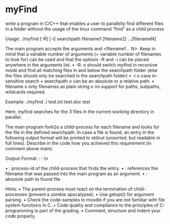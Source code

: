 # myFind
write a program in C/C++ that enables a user to parallelly find different files in a folder without the usage of the linux command “find” as a child process

Usage:
./myfind [-R] [-i] searchpath filename1 [filename2] …[filenameN]

The main program accepts the arguments <searchpath> and <filename1 .. N>. Keep in mind that a
variable number of arguments (= variable number of filenames to look for) can be used and that the
options -R and -i can be placed anywhere in the arguments list.
• -R:
o should switch myfind in recursive mode and find all matching files in and below the
searchpath folder
(else the files should only be searched in the searchpath folder)
• -i
o case in-sensitive search
• searchpath
o can be an absolute or a relative path.
• filename
o only filenames as plain string
o no support for paths, subpaths, wildcards required.

Example:
./myfind ./ test.txt test.doc test

Here, myfind searches for the 3 files in the current working directory in parallel.

The main program fork()s a child-process for each filename and looks for the file in the defined
searchpath. In case a file is found, an entry in the following output format will be printed to stdout
(unsorted; but readable in full lines). Describe in the code how you achieved this requirement (in
comment above main).

Output-Format:
<pid>: <filename>: <complete-path-to-found-file>\n

• <pid>: process-id of the child-process that finds the entry.
• <filename>: references the filename that was passed into the main program as an argument.
• <complete-path-to-found-file>: absolute path to found file

Hints:
• The parent-process must react on the termination of child-processes (prevent a zombie
apocalypse).
• Use getopt() for argument parsing.
• Check the code-samples in moodle if you are not familiar with file system functions in C.
• Code quality and compliance to the principles of C-programming is part of the grading.
• Comment, structure and indent your code properly. 
